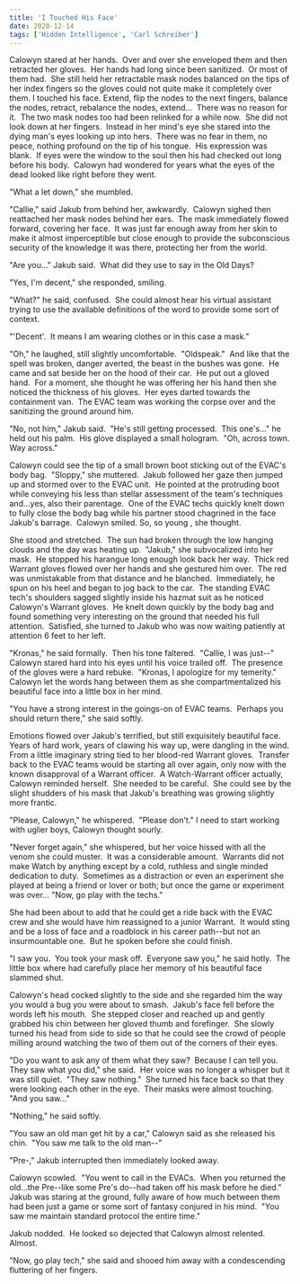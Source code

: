 ```yaml
---
title: 'I Touched His Face'
date: 2020-12-14
tags: ['Hidden Intelligence', 'Carl Schreiber']
---
```


Calowyn stared at her hands.  Over and over she enveloped them and then retracted her gloves.  Her hands had long since been sanitized.  Or most of them had.  She still held her retractable mask nodes balanced on the tips of her index fingers so the gloves could not quite make it completely over them. I touched his face. Extend, flip the nodes to the next fingers, balance the nodes, retract, rebalance the nodes, extend...  There was no reason for it.  The two mask nodes too had been relinked for a while now.  She did not look down at her fingers.  Instead in her mind's eye she stared into the dying man's eyes looking up into hers.  There was no fear in them, no peace, nothing profound on the tip of his tongue.  His expression was blank.  If eyes were the window to the soul then his had checked out long before his body.  Calowyn had wondered for years what the eyes of the dead looked like right before they went.

"What a let down," she mumbled.

"Callie," said Jakub from behind her, awkwardly.  Calowyn sighed then reattached her mask nodes behind her ears.  The mask immediately flowed forward, covering her face.  It was just far enough away from her skin to make it almost imperceptible but close enough to provide the subconscious security of the knowledge it was there, protecting her from the world.

"Are you..." Jakub said.  What did they use to say in the Old Days?

"Yes, I'm decent," she responded, smiling.

"What?" he said, confused.  She could almost hear his virtual assistant trying to use the available definitions of the word to provide some sort of context.

"'Decent'.  It means I am wearing clothes or in this case a mask."

"Oh," he laughed, still slightly uncomfortable.  "Oldspeak."  And like that the spell was broken, danger averted, the beast in the bushes was gone.  He came and sat beside her on the hood of their car.  He put out a gloved hand.  For a moment, she thought he was offering her his hand then she noticed the thickness of his gloves.  Her eyes darted towards the containment van.  The EVAC team was working the corpse over and the sanitizing the ground around him.

"No, not him," Jakub said.  "He's still getting processed.  This one's..." he held out his palm.  His glove displayed a small hologram.  "Oh, across town.  Way across."

Calowyn could see the tip of a small brown boot sticking out of the EVAC's body bag.  "Sloppy," she muttered.  Jakub followed her gaze then jumped up and stormed over to the EVAC unit.  He pointed at the protruding boot while conveying his less than stellar assessment of the team's techniques and...yes, also their parentage.  One of the EVAC techs quickly knelt down to fully close the body bag while his partner stood chagrined in the face Jakub's barrage.  Calowyn smiled. So, so young , she thought.

She stood and stretched.  The sun had broken through the low hanging clouds and the day was heating up.  "Jakub," she subvocalized into her mask.  He stopped his harangue long enough look back her way.  Thick red Warrant gloves flowed over her hands and she gestured him over.  The red was unmistakable from that distance and he blanched.  Immediately, he spun on his heel and began to jog back to the car.  The standing EVAC tech's shoulders sagged slightly inside his hazmat suit as he noticed Calowyn's Warrant gloves.  He knelt down quickly by the body bag and found something very interesting on the ground that needed his full attention.  Satisfied, she turned to Jakub who was now waiting patiently at attention 6 feet to her left.

"Kronas," he said formally.  Then his tone faltered.  "Callie, I was just--"  Calowyn stared hard into his eyes until his voice trailed off.  The presence of the gloves were a hard rebuke.  "Kronas, I apologize for my temerity."  Calowyn let the words hang between them as she compartmentalized his beautiful face into a little box in her mind.

"You have a strong interest in the goings-on of EVAC teams.  Perhaps you should return there," she said softly.

Emotions flowed over Jakub's terrified, but still exquisitely beautiful face.  Years of hard work, years of clawing his way up, were dangling in the wind.  From a little imaginary string tied to her blood-red Warrant gloves.  Transfer back to the EVAC teams would be starting all over again, only now with the known disapproval of a Warrant officer.  A Watch-Warrant officer actually, Calowyn reminded herself.  She needed to be careful.  She could see by the slight shudders of his mask that Jakub's breathing was growing slightly more frantic.

"Please, Calowyn," he whispered.  "Please don't." I need to start working with uglier boys, Calowyn thought sourly.

"Never forget again," she whispered, but her voice hissed with all the venom she could muster.  It was a considerable amount.  Warrants did not make Watch by anything except by a cold, ruthless and single minded dedication to duty.  Sometimes as a distraction or even an experiment she played at being a friend or lover or both; but once the game or experiment was over... "Now, go play with the techs."

She had been about to add that he could get a ride back with the EVAC crew and she would have him reassigned to a junior Warrant.  It would sting and be a loss of face and a roadblock in his career path--but not an insurmountable one.  But he spoken before she could finish.

"I saw you.  You took your mask off.  Everyone saw you," he said hotly.  The little box where had carefully place her memory of his beautiful face slammed shut.

Calowyn's head cocked slightly to the side and she regarded him the way you would a bug you were about to smash.  Jakub's face fell before the words left his mouth.  She stepped closer and reached up and gently grabbed his chin between her gloved thumb and forefinger.  She slowly turned his head from side to side so that he could see the crowd of people milling around watching the two of them out of the corners of their eyes.

"Do you want to ask any of them what they saw?  Because I can tell you.  They saw what you did," she said.  Her voice was no longer a whisper but it was still quiet.  "They saw nothing."  She turned his face back so that they were looking each other in the eye.  Their masks were almost touching.  "And you saw..."

"Nothing," he said softly.

"You saw an old man get hit by a car," Calowyn said as she released his chin.  "You saw me talk to the old man--"

"Pre-," Jakub interrupted then immediately looked away.

Calowyn scowled.  "You went to call in the EVACs.  When you returned the old...the Pre--like some Pre's do--had taken off his mask before he died."  Jakub was staring at the ground, fully aware of how much between them had been just a game or some sort of fantasy conjured in his mind.  "You saw me maintain standard protocol the entire time."

Jakub nodded.  He looked so dejected that Calowyn almost relented.  Almost.

"Now, go play tech," she said and shooed him away with a condescending fluttering of her fingers.
